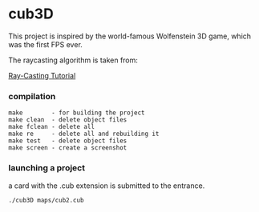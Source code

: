 # cub3D

This project is inspired by the world-famous Wolfenstein 3D game, which was the first FPS ever.

The raycasting algorithm is taken from:

[Ray-Casting Tutorial](https://permadi.com/1996/05/ray-casting-tutorial-table-of-contents/)


### compilation

```
make        - for building the project
make clean  - delete object files
make fclean - delete all
make re     - delete all and rebuilding it
make test   - delete object files
make screen - create a screenshot
```

### launching a project
a card with the .cub extension is submitted to the entrance.

```
./cub3D maps/cub2.cub
```

